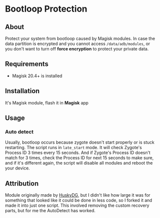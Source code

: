 # Bootloop Protection


## About
Protect your system from bootloop caused by Magisk modules.
In case the data partition is encrypted and you cannot access `/data/adb/modules`, or you don't want to turn off **force encryption** to protect your private data.


## Requirements
- Magisk 20.4+ is installed


## Installation
It's Magisk module, flash it in **Magisk** app


## Usage

### Auto detect
Usually, bootloop occurs because zygote doesn't start properly or is stuck restarting.
The script runs in `late_start` mode. It will check Zygote's Process ID 3 times every 15 seconds.
And if Zygote's Process ID doesn't match for 3 times, check the Process ID for next 15 seconds to make sure, and if it's different again, the script will disable all modules and reboot the your device.


## Attribution
Module originally made by [HuskyDG](https://github.com/HuskyDG), but I didn't like how large it was for something that looked like it could be done in less code, so I forked it and made it into just one script.
This involved removing the custom recovery parts, but for me the AutoDetect has worked.
